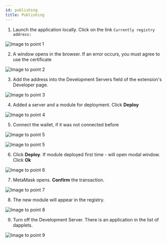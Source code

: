 ```yaml
---
id: publishing
title: Publishing
---
```


1. Launch the application locally. Click on the link `Currently registry address:`

![Image to point 1](/img/pub_01.png)

2. A window opens in the browser. If an error occurs, you must agree to use the certificate

![Image to point 2](/img/pub_02.png)

3. Add the address into the Development Servers field of the extension's Developer page.

![Image to point 3](/img/pub_03.png)

4. Added a server and a module for deployment. Click **Deploy**

![Image to point 4](/img/pub_04.png)

5. Connect the wallet, if it was not connected before

![Image to point 5](/img/pub_05_1.png)

![Image to point 5](/img/pub_05_2.png)

6. Click **Deploy**. If module deployed first time - will open modal window. Click **Ok**

![Image to point 6](/img/pub_07.png)

7. MetaMask opens. **Confirm** the transaction.

![Image to point 7](/img/pub_08.png)

8. The new module will appear in the registry.

![Image to point 8](/img/pub_09.png)

9. Turn off the Development Server. There is an application in the list of dapplets.

![Image to point 9](/img/pub_10.png)
